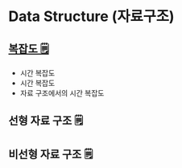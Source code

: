 # Data Structure (자료구조)


##  <a href="https://github.com/dh0728/Computer_Science/blob/master/data_structure/complexity.md#complexity-%EB%B3%B5%EC%9E%A1%EB%8F%84"> 복잡도 🗒️</a>
<ul>
  <li>시간 복잡도</li>
  <li>시간 복잡도</li>
  <li>자료 구조에서의 시간 복잡도</li>
</ul>

## 선형 자료 구조 🗒️ 

## 비선형 자료 구조 🗒️ 
